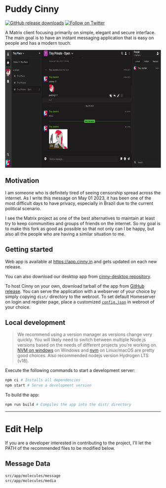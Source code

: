 # Puddy Cinny
<p>
    <a href="https://github.com/JasminDreasond/Puddy-Cinny/releases">
        <img alt="GitHub release downloads" src="https://img.shields.io/github/downloads/JasminDreasond/Puddy-Cinny/total?logo=github&style=social"></a>
    <a href="https://twitter.com/intent/follow?screen_name=JasminDreasond">
        <img alt="Follow on Twitter" src="https://img.shields.io/twitter/follow/JasminDreasond?logo=twitter&style=social"></a>
</p>

A Matrix client focusing primarily on simple, elegant and secure interface. The main goal is to have an instant messaging application that is easy on people and has a modern touch.

<img align="center" src="https://github.com/JasminDreasond/Puddy-Cinny/blob/dev/public/img/assets/preview-1.png?raw=true" height="380">

## Motivation
I am someone who is definitely tired of seeing censorship spread across the internet. As I write this message on May 01 2023, it has been one of the most difficult days to have privacy, especially in Brazil due to the current political scenario.

I see the Matrix project as one of the best alternatives to maintain at least try to keep communities and groups of friends on the internet. So my goal is to make this fork as good as possible so that not only can I be happy, but also all the people who are having a similar situation to me.

## Getting started
Web app is available at https://app.cinny.in and gets updated on each new release.

You can also download our desktop app from [cinny-desktop repository](https://github.com/JasminDreasond/Puddy-Cinny-Desktop).

To host Cinny on your own, download tarball of the app from [GitHub release](https://github.com/JasminDreasond/Puddy-Cinny/releases/latest).
You can serve the application with a webserver of your choice by simply copying `dist/` directory to the webroot. 
To set default Homeserver on login and register page, place a customized [`config.json`](config.json) in webroot of your choice.


## Local development
> We recommend using a version manager as versions change very quickly. You will likely need to switch 
between multiple Node.js versions based on the needs of different projects you're working on. [NVM on windows](https://github.com/coreybutler/nvm-windows#installation--upgrades) on Windows and [nvm](https://github.com/nvm-sh/nvm) on Linux/macOS are pretty good choices. Also recommended nodejs version Hydrogen LTS (v18).

Execute the following commands to start a development server:
```sh
npm ci # Installs all dependencies
npm start # Serve a development version
```

To build the app:
```sh
npm run build # Compiles the app into the dist/ directory
```

<hr/>

# Edit Help

If you are a developer interested in contributing to the project, I'll let the PATH of the recommended files to be modified below.

## Message Data

    src/app/molecules/message
    src/app/molecules/media